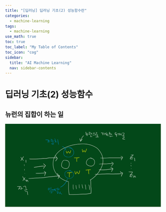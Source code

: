 ```yaml
---
title: "[딥러닝] 딥러닝 기초(2) 성능함수란" 
categories:
  - machine-learning
tags:
  - machine-learning
use_math: true
toc: true
toc_label: "My Table of Contents"
toc_icon: "cog"
sidebar:
  title: "AI Machine Learning"
  nav: sidebar-contents
---
```


# 딥러닝 기초(2) 성능함수 

## 뉴런의 집합이 하는 일

<center><img src="/assets/images/ml/dl/basic_dl/deepbasic03.jpg" width="800"></center>

